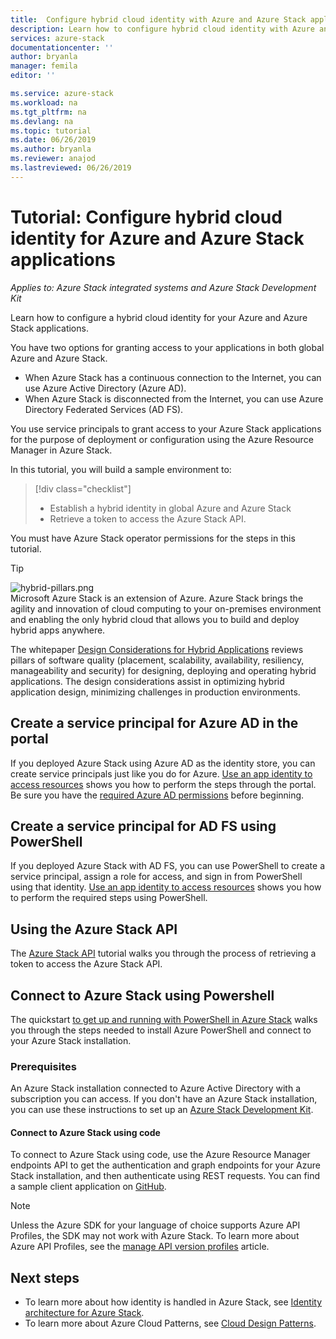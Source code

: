 ```yaml
---
title:  Configure hybrid cloud identity with Azure and Azure Stack applications | Microsoft Docs
description: Learn how to configure hybrid cloud identity with Azure and Azure Stack applications.
services: azure-stack
documentationcenter: ''
author: bryanla
manager: femila
editor: ''

ms.service: azure-stack
ms.workload: na
ms.tgt_pltfrm: na
ms.devlang: na
ms.topic: tutorial
ms.date: 06/26/2019
ms.author: bryanla
ms.reviewer: anajod
ms.lastreviewed: 06/26/2019
---
```


# Tutorial: Configure hybrid cloud identity for Azure and Azure Stack applications

*Applies to: Azure Stack integrated systems and Azure Stack Development Kit*

Learn how to configure a hybrid cloud identity for your Azure and Azure Stack applications.

You have two options for granting access to your applications in both global Azure and Azure Stack.

 * When Azure Stack has a continuous connection to the Internet, you can use Azure Active Directory (Azure AD).
 * When Azure Stack is disconnected from the Internet, you can use Azure Directory Federated Services (AD FS).

You use service principals to grant access to your Azure Stack applications for the purpose of deployment or configuration using the Azure Resource Manager in Azure Stack.

In this tutorial, you will build a sample environment to:

> [!div class="checklist"]
> - Establish a hybrid identity in global Azure and Azure Stack
> - Retrieve a token to access the Azure Stack API.

You must have Azure Stack operator permissions for the steps in this tutorial.

> [!Tip]  
> ![hybrid-pillars.png](./media/azure-stack-solution-cloud-burst/hybrid-pillars.png)  
> Microsoft Azure Stack is an extension of Azure. Azure Stack brings the agility and innovation of cloud computing to your on-premises environment and enabling the only hybrid cloud that allows you to build and deploy hybrid apps anywhere.  
> 
> The whitepaper [Design Considerations for Hybrid Applications](https://aka.ms/hybrid-cloud-applications-pillars) reviews pillars of software quality (placement, scalability, availability, resiliency, manageability and security) for designing, deploying and operating hybrid applications. The design considerations assist in optimizing hybrid application design, minimizing challenges in production environments.


## Create a service principal for Azure AD in the portal

If you deployed Azure Stack using Azure AD as the identity store, you can create service principals just like you do for Azure. [Use an app identity to access resources](../operator/azure-stack-create-service-principals.md#manage-an-azure-ad-service-principal) shows you how to perform the steps through the portal. Be sure you have the [required Azure AD permissions](/azure/azure-resource-manager/resource-group-create-service-principal-portal#required-permissions) before beginning.

## Create a service principal for AD FS using PowerShell

If you deployed Azure Stack with AD FS, you can use PowerShell to create a service principal, assign a role for access, and sign in from PowerShell using that identity. [Use an app identity to access resources](../operator/azure-stack-create-service-principals.md#manage-an-ad-fs-service-principal) shows you how to perform the required steps using PowerShell.

## Using the Azure Stack API

The [Azure Stack API](azure-stack-rest-api-use.md) tutorial walks you through the process of retrieving a token to access the Azure Stack API.

## Connect to Azure Stack using Powershell

The quickstart [to get up and running with PowerShell in Azure Stack](../operator/azure-stack-powershell-install.md)
walks you through the steps needed to install Azure PowerShell and connect to your Azure Stack installation.

### Prerequisites

An Azure Stack installation connected to Azure Active Directory with a subscription you can access. If you don't have an Azure Stack installation, you can use these instructions to set up an [Azure Stack Development Kit](../asdk/asdk-install.md).

#### Connect to Azure Stack using code

To connect to Azure Stack using code, use the Azure Resource Manager endpoints API to get the authentication and graph endpoints for your Azure Stack installation, and then authenticate using REST requests. You can find a sample client application on
[GitHub](https://github.com/shriramnat/HybridARMApplication).

>[!Note]
>Unless the Azure SDK for your language of choice supports Azure API Profiles, the SDK may not work with Azure Stack. To learn more about Azure API Profiles, see the [manage API version profiles](azure-stack-version-profiles.md) article.

## Next steps

 - To learn more about how identity is handled in Azure Stack, see [Identity architecture for Azure Stack](../operator/azure-stack-identity-architecture.md).
 - To learn more about Azure Cloud Patterns, see [Cloud Design Patterns](https://docs.microsoft.com/azure/architecture/patterns).
